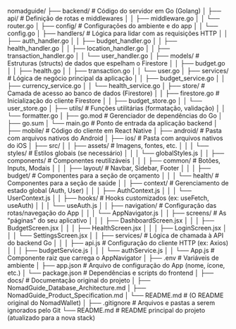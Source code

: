nomadguide/
├── backend/                  # Código do servidor em Go (Golang)
│   ├── api/                  # Definição de rotas e middlewares
│   │   ├── middleware.go
│   │   └── router.go
│   ├── config/               # Configurações do ambiente e do app
│   │   └── config.go
│   ├── handlers/             # Lógica para lidar com as requisições HTTP
│   │   ├── auth_handler.go
│   │   ├── budget_handler.go
│   │   ├── health_handler.go
│   │   ├── location_handler.go
│   │   ├── transaction_handler.go
│   │   └── user_handler.go
│   ├── models/               # Estruturas (structs) de dados que espelham o Firestore
│   │   ├── budget.go
│   │   ├── health.go
│   │   ├── transaction.go
│   │   └── user.go
│   ├── services/             # Lógica de negócio principal da aplicação
│   │   ├── budget_service.go
│   │   ├── currency_service.go
│   │   └── health_service.go
│   ├── store/                # Camada de acesso ao banco de dados (Firestore)
│   │   ├── firestore.go      # Inicialização do cliente Firestore
│   │   ├── budget_store.go
│   │   └── user_store.go
│   ├── utils/                # Funções utilitárias (formatação, validação)
│   │   └── formatter.go
│   ├── go.mod                # Gerenciador de dependências do Go
│   ├── go.sum
│   └── main.go               # Ponto de entrada da aplicação backend
│
├── mobile/                   # Código do cliente em React Native
│   ├── android/              # Pasta com arquivos nativos do Android
│   ├── ios/                  # Pasta com arquivos nativos do iOS
│   ├── src/
│   │   ├── assets/           # Imagens, fontes, etc.
│   │   │   └── styles/       # Estilos globais (se necessário)
│   │   │       └── globalStyles.js
│   │   ├── components/       # Componentes reutilizáveis
│   │   │   ├── common/       # Botões, Inputs, Modais
│   │   │   ├── layout/       # Navbar, Sidebar, Footer
│   │   │   ├── budget/       # Componentes para a seção de orçamento
│   │   │   └── health/       # Componentes para a seção de saúde
│   │   ├── context/          # Gerenciamento de estado global (Auth, User)
│   │   │   ├── AuthContext.js
│   │   │   └── UserContext.js
│   │   ├── hooks/            # Hooks customizados (ex: useFetch, useAuth)
│   │   │   └── useAuth.js
│   │   ├── navigation/       # Configuração das rotas/navegação do App
│   │   │   └── AppNavigator.js
│   │   ├── screens/          # As "páginas" do seu aplicativo
│   │   │   ├── DashboardScreen.jsx
│   │   │   ├── BudgetScreen.jsx
│   │   │   ├── HealthScreen.jsx
│   │   │   ├── LoginScreen.jsx
│   │   │   └── SettingsScreen.jsx
│   │   ├── services/         # Lógica de chamada à API do backend Go
│   │   │   ├── api.js        # Configuração do cliente HTTP (ex: Axios)
│   │   │   ├── budgetService.js
│   │   │   └── authService.js
│   │   └── App.js            # Componente raiz que carrega o AppNavigator
│   ├── .env                  # Variáveis de ambiente
│   ├── app.json              # Arquivo de configuração do App (nome, ícone, etc.)
│   └── package.json          # Dependências e scripts do frontend
│
├── docs/                     # Documentação original do projeto
│   ├── NomadGuide_Database_Architecture.md
│   ├── NomadGuide_Product_Specification.md
│   └── README.md             # (O README original do NomadWallet)
│
├── .gitignore                # Arquivos e pastas a serem ignorados pelo Git
└── README.md                 # README principal do projeto (atualizado para a nova stack)
